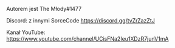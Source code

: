 Autorem jest The Młody#1477

Discord: z innymi SorceCode https://discord.gg/tvZrZazZtJ

Kanał YouTube: https://www.youtube.com/channel/UCisFNa2Ieu1XDzR7junV1mA


